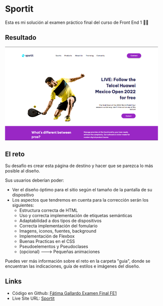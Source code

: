 # Sportit

Esta es mi solución al examen práctico final del curso de Front End 1  🎾✨

## Resultado
![](./imagenes/sportit-resultado.png)

## El reto
Su desafío es crear esta página de destino y hacer que se parezca lo más posible al diseño.

Sus usuarios deberían poder:

- Ver el diseño óptimo para el sitio según el tamaño de la pantalla de su dispositivo
- Los aspectos que tendremos en cuenta para la corrección serán los siguientes:
  - Estructura correcta de HTML
  - Uso y correcta implementación de etiquetas semánticas
  - Adaptabilidad a dos tipos de dispositivos
  - Correcta implementación del fomulario
  - Imagens, iconos, fuentes, background
  - Implementación de Flexbox
  - Buenas Practicas en el CSS
  - Pseudoelementos y Pseudoclases
  - (opcional) ---> Pequeñas animaciones

Puedes ver más información sobre el reto en la carpeta "guia", donde se encuentran las indicaciones, guía de estilos e imágenes del diseño.

## Links
- Código en Github: [Fátima Gallardo Examen Final FE1](https://github.com/FatimaGR/Fatima-Gallardo-Examen-Final-FE1)
- Live Site URL: [Sportit](https://fatima-gallardo-examen-final-fe-1.vercel.app)